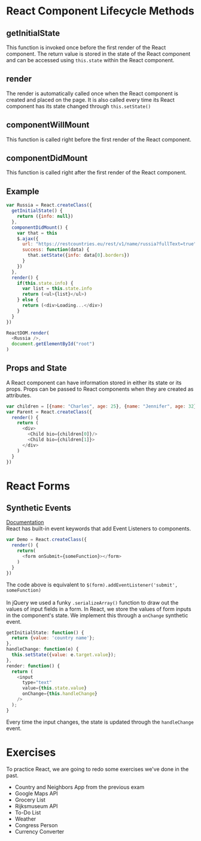 # React Component Lifecycle Methods

## getInitialState
This function is invoked once before the first render of the React component. The return value is stored in the state of the React component and can be accessed using `this.state` within the React component.

## render
The render is automatically called once when the React component is created and placed on the page. It is also called every time its React component has its state changed through `this.setState()`

## componentWillMount
This function is called right before the first render of the React component.

## componentDidMount
This function is called right after the first render of the React component.

## Example
```js
var Russia = React.createClass({
  getInitialState() {
    return ({info: null})
  },
  componentDidMount() {
    var that = this
    $.ajax({
      url: "https://restcountries.eu/rest/v1/name/russia?fullText=true",
      success: function(data) {
        that.setState({info: data[0].borders})
      }
    })
  },
  render() {
    if(this.state.info) {
      var list = this.state.info
      return (<ul>{list}</ul>)
    } else {
      return (<div>Loading...</div>)
    }
  }
})

ReactDOM.render(
  <Russia />,
  document.getElementById("root")
)

```

## Props and State
A React component can have information stored in either its state or its props. Props can be passed to React components when they are created as attributes.
```js
var children = [{name: "Charles", age: 25}, {name: "Jennifer", age: 32}]
var Parent = React.createClass({
  render() {
    return (
      <div>
        <Child bio={children[0]}/>
        <Child bio={children[1]}>
      </div>
    )
  }
})
```

# React Forms
## Synthetic Events
[Documentation](https://facebook.github.io/react/docs/events.html) <br>
React has built-in event keywords that add Event Listeners to components.
```js
var Demo = React.createClass({
  render() {
    return(
      <form onSubmit={someFunction}></form>
    )
  }
})
```
The code above is equivalent to `$(form).addEventListener('submit', someFunction)`
<br><br>
In jQuery we used a funky `.serializeArray()` function to draw out the values of input fields in a form. In React, we store the values of form inputs in the component's state. We implement this through a `onChange` synthetic event.
```js
getInitialState: function() {
  return {value: 'country name'};
},
handleChange: function(e) {
  this.setState({value: e.target.value});
},
render: function() {
  return (
    <input
      type="text"
      value={this.state.value}
      onChange={this.handleChange}
    />
  );
}
```
Every time the input changes, the state is updated through the `handleChange` event.

# Exercises
To practice React, we are going to redo some exercises we've done in the past.
* Country and Neighbors App from the previous exam
* Google Maps API
* Grocery List
* Rijksmuseum API
* To-Do List
* Weather
* Congress Person
* Currency Converter
